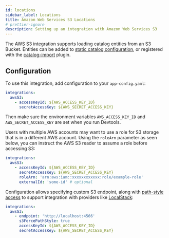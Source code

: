 ```yaml
---
id: locations
sidebar_label: Locations
title: Amazon Web Services S3 Locations
# prettier-ignore
description: Setting up an integration with Amazon Web Services S3
---
```


The AWS S3 integration supports loading catalog entities from an S3 Bucket.
Entities can be added to
[static catalog configuration](../../features/software-catalog/configuration.md),
or registered with the
[catalog-import](https://github.com/khulnasoft/devtools/tree/master/plugins/catalog-import)
plugin.

## Configuration

To use this integration, add configuration to your `app-config.yaml`:

```yaml
integrations:
  awsS3:
    - accessKeyId: ${AWS_ACCESS_KEY_ID}
      secretAccessKey: ${AWS_SECRET_ACCESS_KEY}
```

Then make sure the environment variables `AWS_ACCESS_KEY_ID` and
`AWS_SECRET_ACCESS_KEY` are set when you run Devtools.

Users with multiple AWS accounts may want to use a role for S3 storage that is
in a different AWS account. Using the `roleArn` parameter as seen below, you can
instruct the AWS S3 reader to assume a role before accessing S3:

```yaml
integrations:
  awsS3:
    - accessKeyId: ${AWS_ACCESS_KEY_ID}
      secretAccessKey: ${AWS_SECRET_ACCESS_KEY}
      roleArn: 'arn:aws:iam::xxxxxxxxxxxx:role/example-role'
      externalId: 'some-id' # optional
```

Configuration allows specifying custom S3 endpoint, along with
[path-style access](https://docs.aws.amazon.com/AmazonS3/latest/userguide/VirtualHosting.html)
to support integration with providers like
[LocalStack](https://github.com/localstack/localstack):

```yaml
integrations:
  awsS3:
    - endpoint: 'http://localhost:4566'
      s3ForcePathStyle: true
      accessKeyId: ${AWS_ACCESS_KEY_ID}
      secretAccessKey: ${AWS_SECRET_ACCESS_KEY}
```
